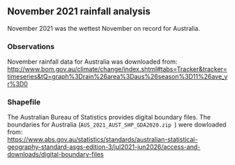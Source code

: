 ## November 2021 rainfall analysis

November 2021 was the wettest November on record for Australia.

### Observations

November rainfall data for Australia was downloaded from:  
http://www.bom.gov.au/climate/change/index.shtml#tabs=Tracker&tracker=timeseries&tQ=graph%3Drain%26area%3Daus%26season%3D11%26ave_yr%3D0



### Shapefile

The Australian Bureau of Statistics provides digital boundary files.
The boundaries for Australia (`AUS_2021_AUST_SHP_GDA2020.zip `)
were dowloaded from:  
https://www.abs.gov.au/statistics/standards/australian-statistical-geography-standard-asgs-edition-3/jul2021-jun2026/access-and-downloads/digital-boundary-files
